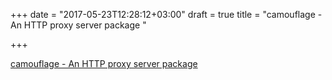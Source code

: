 +++
date = "2017-05-23T12:28:12+03:00"
draft = true
title = "camouflage - An HTTP proxy server package "

+++

<p><a href="https://t.co/tljhsxPzcC">camouflage - An HTTP proxy server package </a></p>